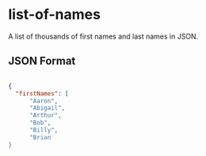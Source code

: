 # list-of-names
A list of thousands of first names and last names in JSON.


## JSON Format

```json

{
  "firstNames": [
      "Aaron",
      "Abigail",
      "Arthur",
      "Bob",
      "Billy",
      "Brian
}

```
